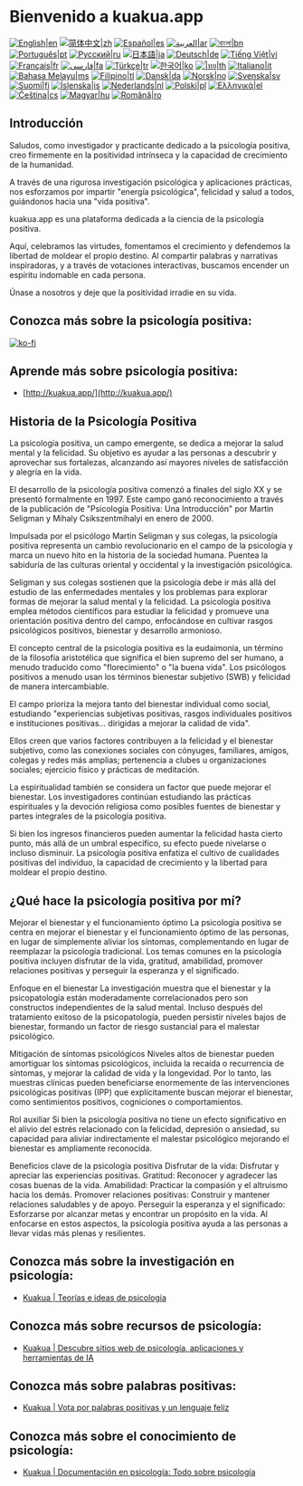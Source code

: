 # Bienvenido a kuakua.app

[![English|en](https://img.shields.io/badge/lang-en-green.svg)](README.md)
[![简体中文|zh](https://img.shields.io/badge/lang-zh-red.svg)](README.zh.md)
[![Español|es](https://img.shields.io/badge/lang-es-yellow.svg)](README.es.md)
[![العربية|ar](https://img.shields.io/badge/lang-ar-lightgrey.svg)](README.ar.md)
[![বাংলা|bn](https://img.shields.io/badge/lang-bn-blue.svg)](README.bn.md)
[![Português|pt](https://img.shields.io/badge/lang-pt-brightgreen.svg)](README.pt.md)
[![Русский|ru](https://img.shields.io/badge/lang-ru-darkblue.svg)](README.ru.md)
[![日本語|ja](https://img.shields.io/badge/lang-ja-orange.svg)](README.ja.md)
[![Deutsch|de](https://img.shields.io/badge/lang-de-black.svg)](README.de.md)
[![Tiếng Việt|vi](https://img.shields.io/badge/lang-vi-darkgreen.svg)](README.vi.md)
[![Français|fr](https://img.shields.io/badge/lang-fr-blue.svg)](README.fr.md)
[![فارسی|fa](https://img.shields.io/badge/lang-fa-purple.svg)](README.fa.md)
[![Türkçe|tr](https://img.shields.io/badge/lang-tr-darkred.svg)](README.tr.md)
[![한국어|ko](https://img.shields.io/badge/lang-ko-cyan.svg)](README.ko.md)
[![ไทย|th](https://img.shields.io/badge/lang-th-gold.svg)](README.th.md)
[![Italiano|it](https://img.shields.io/badge/lang-it-darkorange.svg)](README.it.md)
[![Bahasa Melayu|ms](https://img.shields.io/badge/lang-ms-teal.svg)](README.ms.md)
[![Filipino|tl](https://img.shields.io/badge/lang-tl-pink.svg)](README.tl.md)
[![Dansk|da](https://img.shields.io/badge/lang-da-darkblue.svg)](README.da.md)
[![Norsk|no](https://img.shields.io/badge/lang-no-lightblue.svg)](README.no.md)
[![Svenska|sv](https://img.shields.io/badge/lang-sv-darkgreen.svg)](README.sv.md)
[![Suomi|fi](https://img.shields.io/badge/lang-fi-blue.svg)](README.fi.md)
[![Íslenska|is](https://img.shields.io/badge/lang-is-darkred.svg)](README.is.md)
[![Nederlands|nl](https://img.shields.io/badge/lang-nl-orange.svg)](README.nl.md)
[![Polski|pl](https://img.shields.io/badge/lang-pl-purple.svg)](README.pl.md)
[![Ελληνικά|el](https://img.shields.io/badge/lang-el-lightblue.svg)](README.el.md)
[![Čeština|cs](https://img.shields.io/badge/lang-cs-darkblue.svg)](README.cs.md)
[![Magyar|hu](https://img.shields.io/badge/lang-hu-red.svg)](README.hu.md)
[![Română|ro](https://img.shields.io/badge/lang-ro-green.svg)](README.ro.md)

## Introducción

Saludos, como investigador y practicante dedicado a la psicología positiva, creo firmemente en la positividad intrínseca y la capacidad de crecimiento de la humanidad.

A través de una rigurosa investigación psicológica y aplicaciones prácticas, nos esforzamos por impartir "energía psicológica", felicidad y salud a todos, guiándonos hacia una "vida positiva".

kuakua.app es una plataforma dedicada a la ciencia de la psicología positiva.

Aquí, celebramos las virtudes, fomentamos el crecimiento y defendemos la libertad de moldear el propio destino. Al compartir palabras y narrativas inspiradoras, y a través de votaciones interactivas, buscamos encender un espíritu indomable en cada persona.

Únase a nosotros y deje que la positividad irradie en su vida.

## Conozca más sobre la psicología positiva:

[![ko-fi](https://ko-fi.com/img/githubbutton_sm.svg)](https://ko-fi.com/X8X8XB8D5)

## Aprende más sobre psicología positiva:

- [http://kuakua.app/](http://kuakua.app/)

## Historia de la Psicología Positiva

La psicología positiva, un campo emergente, se dedica a mejorar la salud mental y la felicidad. Su objetivo es ayudar a las personas a descubrir y aprovechar sus fortalezas, alcanzando así mayores niveles de satisfacción y alegría en la vida.

El desarrollo de la psicología positiva comenzó a finales del siglo XX y se presentó formalmente en 1997. Este campo ganó reconocimiento a través de la publicación de "Psicología Positiva: Una Introducción" por Martin Seligman y Mihaly Csikszentmihalyi en enero de 2000.

Impulsada por el psicólogo Martin Seligman y sus colegas, la psicología positiva representa un cambio revolucionario en el campo de la psicología y marca un nuevo hito en la historia de la sociedad humana. Puentea la sabiduría de las culturas oriental y occidental y la investigación psicológica.

Seligman y sus colegas sostienen que la psicología debe ir más allá del estudio de las enfermedades mentales y los problemas para explorar formas de mejorar la salud mental y la felicidad. La psicología positiva emplea métodos científicos para estudiar la felicidad y promueve una orientación positiva dentro del campo, enfocándose en cultivar rasgos psicológicos positivos, bienestar y desarrollo armonioso.

El concepto central de la psicología positiva es la eudaimonía, un término de la filosofía aristotélica que significa el bien supremo del ser humano, a menudo traducido como "florecimiento" o "la buena vida". Los psicólogos positivos a menudo usan los términos bienestar subjetivo (SWB) y felicidad de manera intercambiable.

El campo prioriza la mejora tanto del bienestar individual como social, estudiando "experiencias subjetivas positivas, rasgos individuales positivos e instituciones positivas... dirigidas a mejorar la calidad de vida".

Ellos creen que varios factores contribuyen a la felicidad y el bienestar subjetivo, como las conexiones sociales con cónyuges, familiares, amigos, colegas y redes más amplias; pertenencia a clubes u organizaciones sociales; ejercicio físico y prácticas de meditación.

La espiritualidad también se considera un factor que puede mejorar el bienestar. Los investigadores continúan estudiando las prácticas espirituales y la devoción religiosa como posibles fuentes de bienestar y partes integrales de la psicología positiva.

Si bien los ingresos financieros pueden aumentar la felicidad hasta cierto punto, más allá de un umbral específico, su efecto puede nivelarse o incluso disminuir. La psicología positiva enfatiza el cultivo de cualidades positivas del individuo, la capacidad de crecimiento y la libertad para moldear el propio destino.

## ¿Qué hace la psicología positiva por mí?

Mejorar el bienestar y el funcionamiento óptimo La psicología positiva se centra en mejorar el bienestar y el funcionamiento óptimo de las personas, en lugar de simplemente aliviar los síntomas, complementando en lugar de reemplazar la psicología tradicional. Los temas comunes en la psicología positiva incluyen disfrutar de la vida, gratitud, amabilidad, promover relaciones positivas y perseguir la esperanza y el significado.

Enfoque en el bienestar La investigación muestra que el bienestar y la psicopatología están moderadamente correlacionados pero son constructos independientes de la salud mental. Incluso después del tratamiento exitoso de la psicopatología, pueden persistir niveles bajos de bienestar, formando un factor de riesgo sustancial para el malestar psicológico.

Mitigación de síntomas psicológicos Niveles altos de bienestar pueden amortiguar los síntomas psicológicos, incluida la recaída o recurrencia de síntomas, y mejorar la calidad de vida y la longevidad. Por lo tanto, las muestras clínicas pueden beneficiarse enormemente de las intervenciones psicológicas positivas (IPP) que explícitamente buscan mejorar el bienestar, como sentimientos positivos, cogniciones o comportamientos.

Rol auxiliar Si bien la psicología positiva no tiene un efecto significativo en el alivio del estrés relacionado con la felicidad, depresión o ansiedad, su capacidad para aliviar indirectamente el malestar psicológico mejorando el bienestar es ampliamente reconocida.

Beneficios clave de la psicología positiva Disfrutar de la vida: Disfrutar y apreciar las experiencias positivas. Gratitud: Reconocer y agradecer las cosas buenas de la vida. Amabilidad: Practicar la compasión y el altruismo hacia los demás. Promover relaciones positivas: Construir y mantener relaciones saludables y de apoyo. Perseguir la esperanza y el significado: Esforzarse por alcanzar metas y encontrar un propósito en la vida. Al enfocarse en estos aspectos, la psicología positiva ayuda a las personas a llevar vidas más plenas y resilientes.

## Conozca más sobre la investigación en psicología:

- [Kuakua | Teorías e ideas de psicología](http://kuakua.app/theories-insights)

## Conozca más sobre recursos de psicología:

- [Kuakua | Descubre sitios web de psicología, aplicaciones y herramientas de IA](http://kuakua.app/explore)

## Conozca más sobre palabras positivas:

- [Kuakua | Vota por palabras positivas y un lenguaje feliz](http://kuakua.app/vote)

## Conozca más sobre el conocimiento de psicología:

- [Kuakua | Documentación en psicología: Todo sobre psicología](http://kuakua.app/docs)
